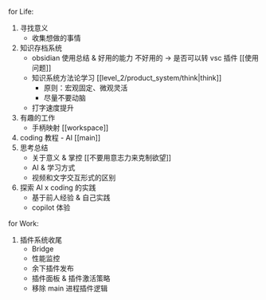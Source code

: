 for Life:
1. 寻找意义
	- 收集想做的事情
2. 知识存档系统
	- obsidian 使用总结 & 好用的能力 不好用的 -> 是否可以转 vsc 插件
		[[使用问题]]
	- 知识系统方法论学习
		[[level_2/product_system/think|think]]
		- 原则：宏观固定、微观灵活
		- 尽量不要动脑
	-  打字速度提升
3. 有趣的工作
	- 手柄映射
		[[workspace]]
4. coding 教程 - AI
	[[main]]
5. 思考总结
	- 关于意义 & 掌控
		[[不要用意志力来克制欲望]]
	- AI & 学习方式
	- 视频和文字交互形式的区别
7. 探索 AI x coding 的实践
	- 基于前人经验 & 自己实践
	- copilot 体验

for Work:
1. 插件系统收尾
	- Bridge
	- 性能监控
	- 余下插件发布
	- 插件面板 & 插件激活策略
	- 移除 main 进程插件逻辑